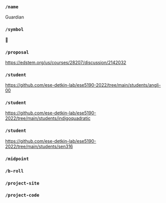### `/name`
Guardian
### `/symbol`
💪
### `/proposal`
https://edstem.org/us/courses/28207/discussion/2142032
### `/student`
https://github.com/ese-detkin-lab/ese5190-2022/tree/main/students/angli-00
### `/student`
https://github.com/ese-detkin-lab/ese5190-2022/tree/main/students/indigoquadratic
### `/student`
https://github.com/ese-detkin-lab/ese5190-2022/tree/main/students/sen316
### `/midpoint`
### `/b-roll`
### `/project-site`
### `/project-code`
